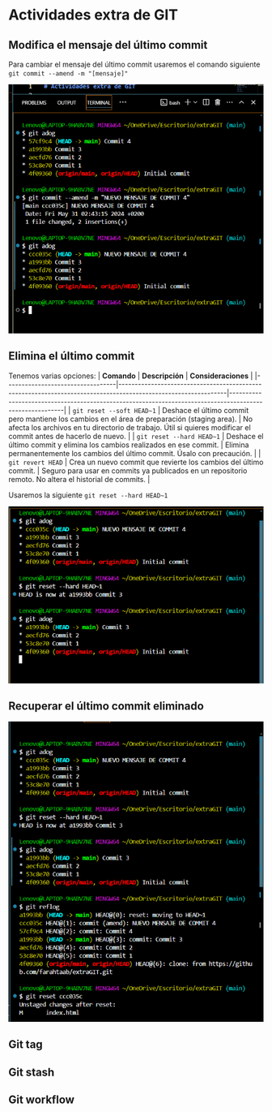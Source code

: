 # Actividades extra de GIT

## Modifica el mensaje del último commit
Para cambiar el mensaje del último commit usaremos el comando siguiente `git commit --amend -m "[mensaje]"`

![Cambiar-mensaje-commit](imagenes/cambiarMssj.png)

## Elimina el último commit 
Tenemos varias opciones:
| **Comando**                      | **Descripción**                                                                                               | **Consideraciones**                                                                                     |
|----------------------------------|---------------------------------------------------------------------------------------------------------------|---------------------------------------------------------------------------------------------------------|
| `git reset --soft HEAD~1`        | Deshace el último commit pero mantiene los cambios en el área de preparación (staging area).                   | No afecta los archivos en tu directorio de trabajo. Útil si quieres modificar el commit antes de hacerlo de nuevo.  |
| `git reset --hard HEAD~1`        | Deshace el último commit y elimina los cambios realizados en ese commit.                                       | Elimina permanentemente los cambios del último commit. Úsalo con precaución.                            |
| `git revert HEAD`                | Crea un nuevo commit que revierte los cambios del último commit.                                               | Seguro para usar en commits ya publicados en un repositorio remoto. No altera el historial de commits.  |

Usaremos la siguiente `git reset --hard HEAD~1`

![Eliminar-ult-commit](imagenes/eliminarUltCommit.png)

## Recuperar el último commit eliminado
![Recuperar-ult-commit](imagenes/resuperarUltCommit.png)

## Git tag

## Git stash

## Git workflow
